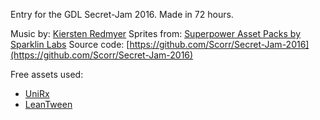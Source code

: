 Entry for the GDL Secret-Jam 2016. Made in 72 hours.

Music by: [Kiersten Redmyer](https://twitter.com/redmyerk)
Sprites from: [Superpower Asset Packs by Sparklin Labs](https://github.com/sparklinlabs/superpowers-asset-packs/)
Source code: [https://github.com/Scorr/Secret-Jam-2016](https://github.com/Scorr/Secret-Jam-2016)

Free assets used:
* [UniRx](https://www.assetstore.unity3d.com/en/#!/content/17276)
* [LeanTween](https://www.assetstore.unity3d.com/en/#!/content/3595)
